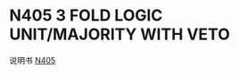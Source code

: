 <!-- N405.md --- 
;; 
;; Description: 
;; Author: Hongyi Wu(吴鸿毅)
;; Email: wuhongyi@qq.com 
;; Created: 四 6月  1 15:40:44 2017 (+0800)
;; Last-Updated: 四 6月  1 15:41:35 2017 (+0800)
;;           By: Hongyi Wu(吴鸿毅)
;;     Update #: 2
;; URL: http://wuhongyi.cn -->

# N405   3 FOLD LOGIC UNIT/MAJORITY WITH VETO

说明书 [N405](/pdf/ElectronicsModules/CAEN/N405_Manual.pdf)




<!-- N405.md ends here -->
